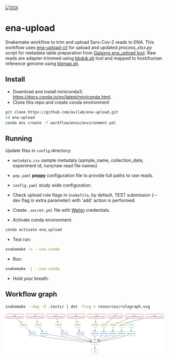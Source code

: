 [![DOI](https://zenodo.org/badge/DOI/10.5281/zenodo.4574997.svg)](https://doi.org/10.5281/zenodo.4574997)

# ena-upload

Snakemake workflow to trim and upload Sars-Cov-2 reads to ENA. This workflow uses [ena-upload-cli](https://github.com/usegalaxy-eu/ena-upload-cli) for upload and updated *process_xlsx.py* script for metadata table preparation from [Galaxys ena_upload tool](https://github.com/galaxyproject/tools-iuc/tree/master/tools/ena_upload). Raw reads are adapter-trimmed using [bbduk.sh](https://jgi.doe.gov/data-and-tools/bbtools/bb-tools-user-guide/bbduk-guide/) tool and mapped to host/human reference genome using [bbmap.sh](https://jgi.doe.gov/data-and-tools/bbtools/bb-tools-user-guide/bbmap-guide/). 

## Install

- Download and install miniconda3: <https://docs.conda.io/en/latest/miniconda.html>.
- Clone this repo and create conda environment

```bash
git clone https://github.com/avilab/ena-upload.git
cd ena-upload
conda env create -f workflow/envs/environment.yml
```

## Running

Update files in `config` directory:

- `metadata.csv` sample metadata (sample_name, collection_date, experiment id, runs/raw read file names)

- `pep.yaml` **peppy** configuration file to provide full paths to raw reads.

- `config.yaml` study wide configuration.

- Check upload rule flags in `Snakefile`, by default, TEST submission (--dev flag in extra parameter) with 'add' action is performed.

- Create `.secret.yml` file with [Webin](https://www.ebi.ac.uk/ena/submit/sra/#home) credentials.

- Activate conda environment.

```bash
conda activate ena_upload
```

- Test run:

```bash
snakemake -n --use-conda
```

- Run:

```bash
snakemake -j --use-conda
```

- Hold your breath.

## Workflow graph

```bash
snakemake --dag -d .tests/ | dot -Tsvg > resources/rulegraph.svg
```

![rulegraph](resources/rulegraph.svg)

